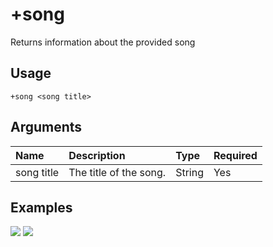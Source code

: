 # +song
Returns information about the provided song

## Usage
```
+song <song title>
```

## Arguments
Name | Description | Type | Required
:-- | :-- | :-- | :--
song title | The title of the song. | String | Yes

## Examples
![](https://user-images.githubusercontent.com/111157596/206752987-3d616958-cdb1-4aa0-bb8e-2194dad4e751.png)
![](https://user-images.githubusercontent.com/111157596/206752997-47cc2967-1d1a-407f-b53a-159b5e986e5c.png)